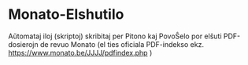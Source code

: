 # Monato-Elshutilo
Aŭtomataj iloj (skriptoj) skribitaj per Pitono kaj PovoŜelo por elŝuti PDF-dosierojn de revuo Monato (el ties oficiala PDF-indekso ekz. https://www.monato.be/JJJJ/pdfindex.php )
